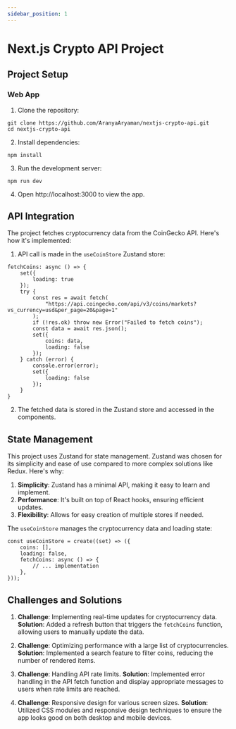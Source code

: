 ```yaml
---
sidebar_position: 1
---
```


# Next.js Crypto API Project

## Project Setup

### Web App

1. Clone the repository:
```
git clone https://github.com/AranyaAryaman/nextjs-crypto-api.git
cd nextjs-crypto-api
```

2. Install dependencies:
```
npm install
```

3. Run the development server:
```
npm run dev
```

4. Open http://localhost:3000 to view the app.


## API Integration

The project fetches cryptocurrency data from the CoinGecko API. Here's how it's implemented:

1. API call is made in the `useCoinStore` Zustand store:

```
fetchCoins: async () => {
    set({
        loading: true
    });
    try {
        const res = await fetch(
            "https://api.coingecko.com/api/v3/coins/markets?vs_currency=usd&per_page=20&page=1"
        );
        if (!res.ok) throw new Error("Failed to fetch coins");
        const data = await res.json();
        set({
            coins: data,
            loading: false
        });
    } catch (error) {
        console.error(error);
        set({
            loading: false
        });
    }
}
```


2. The fetched data is stored in the Zustand store and accessed in the components.

## State Management

This project uses Zustand for state management. Zustand was chosen for its simplicity and ease of use compared to more complex solutions like Redux. Here's why:

1. **Simplicity**: Zustand has a minimal API, making it easy to learn and implement.
2. **Performance**: It's built on top of React hooks, ensuring efficient updates.
3. **Flexibility**: Allows for easy creation of multiple stores if needed.

The `useCoinStore` manages the cryptocurrency data and loading state:

```
const useCoinStore = create((set) => ({
    coins: [],
    loading: false,
    fetchCoins: async () => {
        // ... implementation
    },
}));
```


## Challenges and Solutions

1. **Challenge**: Implementing real-time updates for cryptocurrency data.
   **Solution**: Added a refresh button that triggers the `fetchCoins` function, allowing users to manually update the data.

2. **Challenge**: Optimizing performance with a large list of cryptocurrencies.
   **Solution**: Implemented a search feature to filter coins, reducing the number of rendered items.

3. **Challenge**: Handling API rate limits.
   **Solution**: Implemented error handling in the API fetch function and display appropriate messages to users when rate limits are reached.

4. **Challenge**: Responsive design for various screen sizes.
   **Solution**: Utilized CSS modules and responsive design techniques to ensure the app looks good on both desktop and mobile devices.


